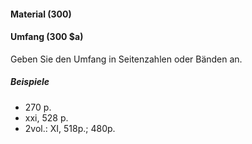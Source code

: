 #### Material (300)  

#### Umfang (300 $a)  
Geben Sie den Umfang in Seitenzahlen oder Bänden an.  

##### Beispiele  
- 270 p.  
- xxi, 528 p.  
- 2vol.: XI, 518p.; 480p.
